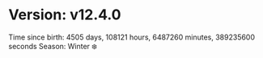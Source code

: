 # Version: v12.4.0
Time since birth: 4505 days, 108121 hours, 6487260 minutes, 389235600 seconds
Season: Winter ❄️
